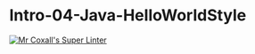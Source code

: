 # Intro-04-Java-HelloWorldStyle
[![Mr Coxall's Super Linter](https://github.com/ICS4U-Programming-SpencerS/Intro-04-Java-HelloWorldStyle/workflows/Mr%20Coxall's%20Super%20Linter/badge.svg)](https://github.com/ICS4U-Programming-SpencerS/Intro-04-Java-HelloWorldStyle/actions/)
